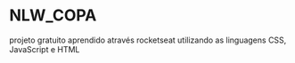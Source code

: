 # NLW_COPA
projeto gratuito aprendido através rocketseat utilizando as linguagens CSS, JavaScript e HTML
